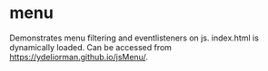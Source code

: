# menu
 Demonstrates menu filtering and eventlisteners on js.
 index.html is dynamically loaded.
 Can be accessed from https://ydeliorman.github.io/jsMenu/.
